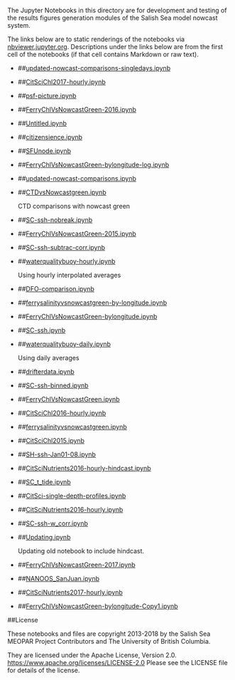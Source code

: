 The Jupyter Notebooks in this directory are for development and testing of
the results figures generation modules of the Salish Sea model nowcast system.

The links below are to static renderings of the notebooks via
[nbviewer.jupyter.org](https://nbviewer.jupyter.org/).
Descriptions under the links below are from the first cell of the notebooks
(if that cell contains Markdown or raw text).

* ##[updated-nowcast-comparisons-singledays.ipynb](https://nbviewer.jupyter.org/urls/bitbucket.org/salishsea/analysis-vicky/raw/tip/notebooks/ModelEvaluations/updated-nowcast-comparisons-singledays.ipynb)  
    
* ##[CitSciChl2017-hourly.ipynb](https://nbviewer.jupyter.org/urls/bitbucket.org/salishsea/analysis-vicky/raw/tip/notebooks/ModelEvaluations/CitSciChl2017-hourly.ipynb)  
    
* ##[psf-picture.ipynb](https://nbviewer.jupyter.org/urls/bitbucket.org/salishsea/analysis-vicky/raw/tip/notebooks/ModelEvaluations/psf-picture.ipynb)  
    
* ##[FerryChlVsNowcastGreen-2016.ipynb](https://nbviewer.jupyter.org/urls/bitbucket.org/salishsea/analysis-vicky/raw/tip/notebooks/ModelEvaluations/FerryChlVsNowcastGreen-2016.ipynb)  
    
* ##[Untitled.ipynb](https://nbviewer.jupyter.org/urls/bitbucket.org/salishsea/analysis-vicky/raw/tip/notebooks/ModelEvaluations/Untitled.ipynb)  
    
* ##[citizensience.ipynb](https://nbviewer.jupyter.org/urls/bitbucket.org/salishsea/analysis-vicky/raw/tip/notebooks/ModelEvaluations/citizensience.ipynb)  
    
* ##[SFUnode.ipynb](https://nbviewer.jupyter.org/urls/bitbucket.org/salishsea/analysis-vicky/raw/tip/notebooks/ModelEvaluations/SFUnode.ipynb)  
    
* ##[FerryChlVsNowcastGreen-bylongitude-log.ipynb](https://nbviewer.jupyter.org/urls/bitbucket.org/salishsea/analysis-vicky/raw/tip/notebooks/ModelEvaluations/FerryChlVsNowcastGreen-bylongitude-log.ipynb)  
    
* ##[updated-nowcast-comparisons.ipynb](https://nbviewer.jupyter.org/urls/bitbucket.org/salishsea/analysis-vicky/raw/tip/notebooks/ModelEvaluations/updated-nowcast-comparisons.ipynb)  
    
* ##[CTDvsNowcastgreen.ipynb](https://nbviewer.jupyter.org/urls/bitbucket.org/salishsea/analysis-vicky/raw/tip/notebooks/ModelEvaluations/CTDvsNowcastgreen.ipynb)  
    
    CTD comparisons with nowcast green  

* ##[SC-ssh-nobreak.ipynb](https://nbviewer.jupyter.org/urls/bitbucket.org/salishsea/analysis-vicky/raw/tip/notebooks/ModelEvaluations/SC-ssh-nobreak.ipynb)  
    
* ##[FerryChlVsNowcastGreen-2015.ipynb](https://nbviewer.jupyter.org/urls/bitbucket.org/salishsea/analysis-vicky/raw/tip/notebooks/ModelEvaluations/FerryChlVsNowcastGreen-2015.ipynb)  
    
* ##[SC-ssh-subtrac-corr.ipynb](https://nbviewer.jupyter.org/urls/bitbucket.org/salishsea/analysis-vicky/raw/tip/notebooks/ModelEvaluations/SC-ssh-subtrac-corr.ipynb)  
    
* ##[waterqualitybuoy-hourly.ipynb](https://nbviewer.jupyter.org/urls/bitbucket.org/salishsea/analysis-vicky/raw/tip/notebooks/ModelEvaluations/waterqualitybuoy-hourly.ipynb)  
    
    Using hourly interpolated averages  

* ##[DFO-comparison.ipynb](https://nbviewer.jupyter.org/urls/bitbucket.org/salishsea/analysis-vicky/raw/tip/notebooks/ModelEvaluations/DFO-comparison.ipynb)  
    
* ##[ferrysalinityvsnowcastgreen-by-longitude.ipynb](https://nbviewer.jupyter.org/urls/bitbucket.org/salishsea/analysis-vicky/raw/tip/notebooks/ModelEvaluations/ferrysalinityvsnowcastgreen-by-longitude.ipynb)  
    
* ##[FerryChlVsNowcastGreen-bylongitude.ipynb](https://nbviewer.jupyter.org/urls/bitbucket.org/salishsea/analysis-vicky/raw/tip/notebooks/ModelEvaluations/FerryChlVsNowcastGreen-bylongitude.ipynb)  
    
* ##[SC-ssh.ipynb](https://nbviewer.jupyter.org/urls/bitbucket.org/salishsea/analysis-vicky/raw/tip/notebooks/ModelEvaluations/SC-ssh.ipynb)  
    
* ##[waterqualitybuoy-daily.ipynb](https://nbviewer.jupyter.org/urls/bitbucket.org/salishsea/analysis-vicky/raw/tip/notebooks/ModelEvaluations/waterqualitybuoy-daily.ipynb)  
    
    Using daily averages  

* ##[drifterdata.ipynb](https://nbviewer.jupyter.org/urls/bitbucket.org/salishsea/analysis-vicky/raw/tip/notebooks/ModelEvaluations/drifterdata.ipynb)  
    
* ##[SC-ssh-binned.ipynb](https://nbviewer.jupyter.org/urls/bitbucket.org/salishsea/analysis-vicky/raw/tip/notebooks/ModelEvaluations/SC-ssh-binned.ipynb)  
    
* ##[FerryChlVsNowcastGreen.ipynb](https://nbviewer.jupyter.org/urls/bitbucket.org/salishsea/analysis-vicky/raw/tip/notebooks/ModelEvaluations/FerryChlVsNowcastGreen.ipynb)  
    
* ##[CitSciChl2016-hourly.ipynb](https://nbviewer.jupyter.org/urls/bitbucket.org/salishsea/analysis-vicky/raw/tip/notebooks/ModelEvaluations/CitSciChl2016-hourly.ipynb)  
    
* ##[ferrysalinityvsnowcastgreen.ipynb](https://nbviewer.jupyter.org/urls/bitbucket.org/salishsea/analysis-vicky/raw/tip/notebooks/ModelEvaluations/ferrysalinityvsnowcastgreen.ipynb)  
    
* ##[CitSciChl2015.ipynb](https://nbviewer.jupyter.org/urls/bitbucket.org/salishsea/analysis-vicky/raw/tip/notebooks/ModelEvaluations/CitSciChl2015.ipynb)  
    
* ##[SH-ssh-Jan01-08.ipynb](https://nbviewer.jupyter.org/urls/bitbucket.org/salishsea/analysis-vicky/raw/tip/notebooks/ModelEvaluations/SH-ssh-Jan01-08.ipynb)  
    
* ##[CitSciNutrients2016-hourly-hindcast.ipynb](https://nbviewer.jupyter.org/urls/bitbucket.org/salishsea/analysis-vicky/raw/tip/notebooks/ModelEvaluations/CitSciNutrients2016-hourly-hindcast.ipynb)  
    
* ##[SC_t_tide.ipynb](https://nbviewer.jupyter.org/urls/bitbucket.org/salishsea/analysis-vicky/raw/tip/notebooks/ModelEvaluations/SC_t_tide.ipynb)  
    
* ##[CitSci-single-depth-profiles.ipynb](https://nbviewer.jupyter.org/urls/bitbucket.org/salishsea/analysis-vicky/raw/tip/notebooks/ModelEvaluations/CitSci-single-depth-profiles.ipynb)  
    
* ##[CitSciNutrients2016-hourly.ipynb](https://nbviewer.jupyter.org/urls/bitbucket.org/salishsea/analysis-vicky/raw/tip/notebooks/ModelEvaluations/CitSciNutrients2016-hourly.ipynb)  
    
* ##[SC-ssh-w_corr.ipynb](https://nbviewer.jupyter.org/urls/bitbucket.org/salishsea/analysis-vicky/raw/tip/notebooks/ModelEvaluations/SC-ssh-w_corr.ipynb)  
    
* ##[Updating.ipynb](https://nbviewer.jupyter.org/urls/bitbucket.org/salishsea/analysis-vicky/raw/tip/notebooks/ModelEvaluations/Updating.ipynb)  
    
    Updating old notebook to include hindcast.  

* ##[FerryChlVsNowcastGreen-2017.ipynb](https://nbviewer.jupyter.org/urls/bitbucket.org/salishsea/analysis-vicky/raw/tip/notebooks/ModelEvaluations/FerryChlVsNowcastGreen-2017.ipynb)  
    
* ##[NANOOS_SanJuan.ipynb](https://nbviewer.jupyter.org/urls/bitbucket.org/salishsea/analysis-vicky/raw/tip/notebooks/ModelEvaluations/NANOOS_SanJuan.ipynb)  
    
* ##[CitSciNutrients2017-hourly.ipynb](https://nbviewer.jupyter.org/urls/bitbucket.org/salishsea/analysis-vicky/raw/tip/notebooks/ModelEvaluations/CitSciNutrients2017-hourly.ipynb)  
    
* ##[FerryChlVsNowcastGreen-bylongitude-Copy1.ipynb](https://nbviewer.jupyter.org/urls/bitbucket.org/salishsea/analysis-vicky/raw/tip/notebooks/ModelEvaluations/FerryChlVsNowcastGreen-bylongitude-Copy1.ipynb)  
    

##License

These notebooks and files are copyright 2013-2018
by the Salish Sea MEOPAR Project Contributors
and The University of British Columbia.

They are licensed under the Apache License, Version 2.0.
https://www.apache.org/licenses/LICENSE-2.0
Please see the LICENSE file for details of the license.
